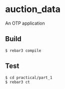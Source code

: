 auction_data
=====

An OTP application

Build
-----

    $ rebar3 compile

Test
----
    $ cd practical/part_1
    $ rebar3 ct
